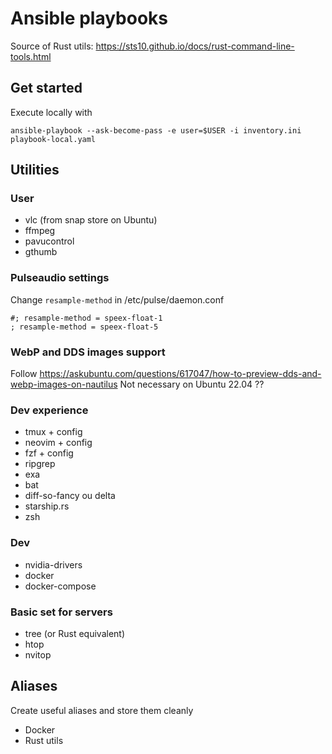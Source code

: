 
# Ansible playbooks

Source of Rust utils: https://sts10.github.io/docs/rust-command-line-tools.html

## Get started
Execute locally with
```Shell
ansible-playbook --ask-become-pass -e user=$USER -i inventory.ini playbook-local.yaml
```
## Utilities

### User
- vlc (from snap store on Ubuntu)
- ffmpeg
- pavucontrol
- gthumb

### Pulseaudio settings
Change `resample-method` in /etc/pulse/daemon.conf
```
#; resample-method = speex-float-1
; resample-method = speex-float-5
```

### WebP and DDS images support
Follow https://askubuntu.com/questions/617047/how-to-preview-dds-and-webp-images-on-nautilus
Not necessary on Ubuntu 22.04 ??


### Dev experience
- tmux + config
- neovim + config
- fzf + config
- ripgrep
- exa
- bat
- diff-so-fancy ou delta
- starship.rs
- zsh
### Dev
- nvidia-drivers
- docker
- docker-compose

### Basic set for servers
- tree (or Rust equivalent)
- htop
- nvitop

## Aliases
Create useful aliases and store them cleanly
- Docker
- Rust utils
